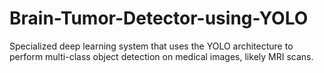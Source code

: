 # Brain-Tumor-Detector-using-YOLO
Specialized deep learning system that uses the YOLO architecture to perform multi-class object detection on medical images, likely MRI scans.
